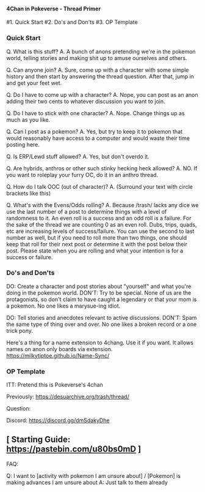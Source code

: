 #### 4Chan in Pokeverse - Thread Primer ####

#1. Quick Start
#2. Do's and Don'ts
#3. OP Template



### Quick Start ###
Q. What is this stuff?
A. A bunch of anons pretending we're in the pokemon world, telling stories and making shit up to amuse ourselves and others.

Q. Can anyone join?
A. Sure, come up with a character with some simple history and then start by answering the thread question. After that, jump in and get your feet wet.

Q. Do I have to come up with a character?
A. Nope, you can post as an anon adding their two cents to whatever discussion you want to join.

Q. Do I have to stick with one character?
A. Nope. Change things up as much as you like.

Q. Can I post as a pokemon?
A. Yes, but try to keep it to pokemon that would reasonably have access to a computer and would waste their time posting here.

Q. Is ERP/Lewd stuff allowed?
A. Yes, but don't overdo it.

Q. Are hybrids, anthros or other such stinky hecking heck allowed?
A.  NO. If you want to roleplay your furry OC, do it in an anthro thread.

Q. How do I talk OOC (out of character)?
A. (Surround your text with circle brackets like this)

Q. What's with the Evens/Odds rolling?
A. Because /trash/ lacks any dice we use the last number of a post to determine things with a level of randomness to it. An even roll is a success and an odd roll is a failure. For the sake of the thread we are counting 0 as an even roll. Dubs, trips, quads, etc are increasing levels of success/failure.
    You can use the second to last number as well, but if you need to roll more than two things, one should keep that roll for their next post or determine it with the post below their post. Please state when you are rolling and what your intention is for a success or failure.


### Do's and Don'ts ###
DO: Create a character and post stories about "yourself" and what you're doing in the pokemon world.
DON'T: Try to be special. None of us are the protagonists, so don't claim to have caught a legendary or that your mom is a pokemon. No one likes a marysue-ing idiot.

DO: Tell stories and anecdotes relevant to active discussions.
DON'T: Spam the same type of thing over and over. No one likes a broken record or a one trick pony.

Here's a thing for a name extension to 4chang. Use it if you want. It allows names on anon only boards via extension. 
https://milkytiptoe.github.io/Name-Sync/

### OP Template ###

ITT: Pretend this is Pokeverse's 4chan
<thread edition>

Previously: https://desuarchive.org/trash/thread/<previous thread number>

Question: <question of the thread>

Discord: https://discord.gg/dmSdakyDhe

[ Starting Guide: https://pastebin.com/u80bs0mD ]
-----
FAQ:

Q: I want to [activity with pokemon I am unsure about] / [Pokemon] is making advances I am unsure about
A: Just talk to them already

<add more faq as needed>